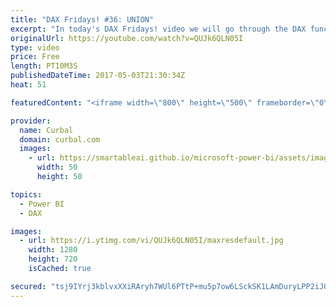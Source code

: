 ```yaml
---
title: "DAX Fridays! #36: UNION"
excerpt: "In today's DAX Fridays! video we will go through the DAX function UNION. UNION function will append two tables using DAX language.   Link to pbi file: https://curbal.com/blog/glossary/union  EXCEL SURVEY: https://1drv.ms/xs/s!Ar8CDNp8cGTcgjaHonN82T8I1jQT  PREVIOUS VIDEO: https://www.youtube.com/watch?v=ZkieFAgH39Y"
originalUrl: https://youtube.com/watch?v=QUJk6QLN05I
type: video
price: Free
length: PT10M3S
publishedDateTime: 2017-05-03T21:30:34Z
heat: 51

featuredContent: "<iframe width=\"800\" height=\"500\" frameborder=\"0\" src=\"https://www.youtube.com/embed/QUJk6QLN05I\" allow=\"accelerometer; autoplay; encrypted-media; gyroscope; picture-in-picture\" allowfullscreen></iframe>"

provider:
  name: Curbal
  domain: curbal.com
  images:
    - url: https://smartableai.github.io/microsoft-power-bi/assets/images/organizations/curbal.com-50x50.jpg
      width: 50
      height: 50

topics:
  - Power BI
  - DAX

images:
  - url: https://i.ytimg.com/vi/QUJk6QLN05I/maxresdefault.jpg
    width: 1280
    height: 720
    isCached: true

secured: "tsj9IYrj3kblvxXXiRAryh7WUl6PTtP+mu5p7ow6LSckSK1LAmDuryLPP2iJQAU3rr/9Efz+Fq8A4wgTwAFD+90odZxexSNGPAQsZYjf999xca8XykGMqwapADdc4l1rZR+CGRdH9ArPhGgHTTuugntihgD0ds2mf5uBeRIYjR+voDUspBhkppFVYF7KfzUh2mMlrp6ExRbC6Lx2MBXJ0UhceJp61ZEjqS+bDQ9YvT+SAEc7DRRQ1EH07dmYsjHA4LtTLvsa/8sEDPjj/6sqqzZFm2kg/dVho0bL8Y7fWZwU14cta1MMrEms8yJBgmm5i3LDXbTf6lUZVk5qVP84anVlYt23vul+e361925tI0UFK4oZCzS0ohS1EyKum8arObjprB1CITrEnHJnnLnz2Z9Nze8OpaHOvRozw++aNSQ=;/8c0xdji72Rf/SrVhe1nww=="
---
```


